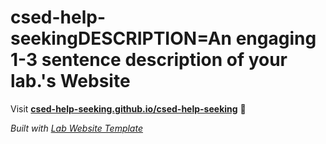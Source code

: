 
# csed-help-seekingDESCRIPTION=An engaging 1-3 sentence description of your lab.'s Website

Visit **[csed-help-seeking.github.io/csed-help-seeking](https://csed-help-seeking.github.io/csed-help-seeking)** 🚀

_Built with [Lab Website Template](https://greene-lab.gitbook.io/lab-website-template-docs)_
